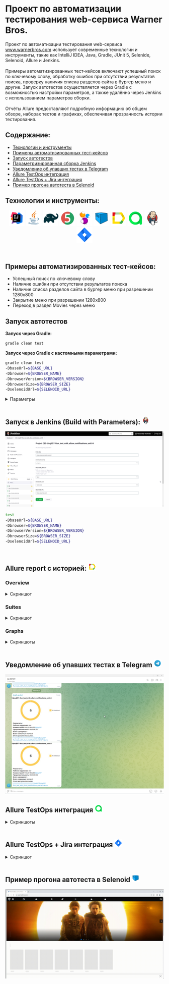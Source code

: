 # Проект по автоматизации тестирования web-сервиса Warner Bros.

Проект по автоматизации тестирования web-сервиса www.warnerbros.com использует современные технологии и инструменты,
такие как IntelliJ IDEA, Java, Gradle, JUnit 5, Selenide, Selenoid, Allure и Jenkins.  
<br>
Примеры автоматизированных тест-кейсов включают успешный поиск по ключевому слову, обработку ошибок при отсутствии
результатов поиска, проверку наличия списка разделов сайта в бургер меню и другие. Запуск автотестов осуществляется
через Gradle с возможностью настройки параметров, а также удалённо через Jenkins с использованием параметров сборки.  
<br>
Отчёты Allure предоставляют подробную информацию об общем обзоре, наборах тестов и графиках, обеспечивая прозрачность
истории тестирования.</font>
<br>

## **Содержание:**

* <a href="#tools">Технологии и инструменты</a>
* <a href="#cases">Примеры автоматизированных тест-кейсов</a>
* <a href="#local_build">Запуск автотестов</a>
* <a href="#jenkins_build">Параметризированная сборка Jenkins</a>
* <a href="#telegram">Уведомление об упавших тестах в Telegram</a>
* <a href="#testops">Allure TestOps интеграция</a>
* <a href="#jira">Allure TestOps + Jira интеграция</a>
* <a href="#video">Пример прогона автотеста в Selenoid</a>
  <br>

<a id="tools"></a>

## <a name="Технологии и инструменты">**Технологии и инструменты:**</a>

<p align="center">  
<a href="https://www.jetbrains.com/idea/"><img src="readme/icons/Intelij_IDEA.svg" width="50" height="50"  alt="IDEA"/></a>  
<a href="https://www.java.com/"><img src="readme/icons/Java.svg" width="50" height="50"  alt="Java"/></a>  
<a href="https://gradle.org/"><img src="readme/icons/Gradle.svg" width="50" height="50"  alt="Gradle"/></a>
<a href="https://junit.org/junit5/"><img src="readme/icons/JUnit5.svg" width="50" height="50"  alt="JUnit 5"/></a>
<a href="https://selenide.org/"><img src="readme/icons/Selenide.svg" width="50" height="50"  alt="Selenide"/></a> 
<a href="https://aerokube.com/selenoid/"><img src="readme/icons/Selenoid.svg" width="50" height="50"  alt="Selenoid"/></a>  
<a href="ht[images](images)tps://github.com/allure-framework/allure2"><img src="readme/icons/Allure.svg" width="50" height="50"  alt="Allure"/></a> 
<a href="https://qameta.io/"><img src="readme/icons/Allure2.svg" width="50" height="50"  alt="Allure TestOps"/></a>   
<a href="https://www.jenkins.io/"><img src="readme/icons/Jenkins.svg" width="50" height="50"  alt="Jenkins"/></a>  
<a href="https://www.atlassian.com/ru/software/jira/"><img src="readme/icons/Jira.svg" width="50" height="50"  alt="Jira"/></a>  
</p>
<br>


<a id="cases"></a>

## <a name="Примеры автоматизированных тест-кейсов">**Примеры автоматизированных тест-кейсов:**</a>

- Успешный поиск по ключевому слову
- Наличие ошибки при отсутствии результатов поиска
- Наличие списка разделов сайта в бургер меню при разрешении 1280x800
- Закрытие меню при разрешении 1280x800
- Переход в раздел Movies через меню
  <br>

<a id="local_build"></a>

## Запуск автотестов

**Запуск через Gradle:**

```bash  
gradle clean test
```

**Запуск через Gradle с кастомными параметрами:**

```bash  
gradle clean test
-DbaseUrl=${BASE_URL}
-Dbrowser=${BROWSER_NAME}
-DbrowserVersion=${BROWSER_VERSION}
-DbrowserSize=${BROWSER_SIZE}
-DselenoidUrl=${SELENOID_URL}
```

<details>
<summary>Параметры</summary>

- `${BASE_URL}` - базовый URL тестируемого сайта
- `${BROWSER_NAME}` - название браузера
- `${BROWSER_VERSION}` - версия браузера
- `${BROWSER_SIZE}` - разрешение браузера
- `${SELENOID_URL}` - базовый URL контейнера Selenoid

</details>
<br>


<a id="jenkins_build"></a>

## </a> <a name="Allure"></a>Запуск в Jenkins (Build with Parameters): </a> <img alt="Telegram" height="25" src="readme/icons/Jenkins.svg" width="25"/>

<img title="Allure Overview Dashboard" src="readme/images/jenkins_parametr.png"> 

```bash  
test
-DbaseUrl=${BASE_URL}
-Dbrowser=${BROWSER_NAME}
-DbrowserVersion=${BROWSER_VERSION}
-DbrowserSize=${BROWSER_SIZE}
-DselenoidUrl=${SELENOID_URL}
```

<br>


<a id="allure"></a>

## </a> <a name="Allure"></a>Allure report с историей: </a> <img alt="Allure" height="25" src="readme/icons/Allure.svg" width="25"/>

### Overview

<details>
<summary>Скриншот</summary>
<p align="left">  
<img title="Allure Overview Dashboard" src="readme/images/allure_overview.png">  
</p> 
</details>

### Suites

<details>
<summary>Скриншот</summary>
<p align="left">  
<img title="Allure Tests" src="readme/images/allure_sutes.png">  
</p>
</details>

### Graphs

<details>
<summary>Скриншоты</summary>

<p align="left">
  <img title="Allure Graphics" src="readme/images/allure_metrics1.png">
  <img title="Allure Graphics" src="readme/images/allure_metrics2.png">
</p>
</details>
<br>

## <a name="Telegram"></a>Уведомление об упавших тестах в Telegram</a> <img alt="Telegram" height="25" src="readme/icons/Telegram.svg" width="25"/></a>

<img title="Allure Graphics" src="readme/images/telegram_notifications.png">
<br>


<a id="testops"></a>
## <a name="TestOps"></a>Allure TestOps интеграция</a> <img alt="Telegram" height="25" src="readme/icons/Allure2.svg" width="25"/></a>
<details>
<summary>Скриншоты</summary>

<p align="left">
  <img title="Allure Graphics" src="readme/images/testops_metrics1.png">
  <img title="Allure Graphics" src="readme/images/testops_metrics2.png">
  <img title="Allure Graphics" src="readme/images/testops_metrics3.png">
</p>
</details>
<br>


<a id="jira"></a>
## <a name="Jira"></a>Allure TestOps + Jira интеграция</a> <img alt="Telegram" height="25" src="readme/icons/Jira.svg" width="25"/></a>
<details>
<summary>Скриншот</summary>

<p align="left">
  <img title="Allure Graphics" src="readme/images/jira_ticket.png">
</p>
</details>
<br>

<a id="video"></a>
## <a name="Selenoid"></a>Пример прогона автотеста в Selenoid</a> <img alt="Selenoid" height="25" src="readme/icons/Selenoid.svg" width="25"/></a>
<img title="Allure Graphics" src="readme/images/test_video.gif">





